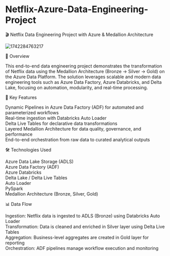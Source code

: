 # Netflix-Azure-Data-Engineering-Project
🎬 Netflix Data Engineering Project with Azure & Medallion Architecture

![1742284763217](https://github.com/user-attachments/assets/ea359aad-e2de-483c-a0f1-0e82373643b7)

📌 Overview

This end-to-end data engineering project demonstrates the transformation of Netflix data using the Medallion Architecture (Bronze → Silver → Gold) on the Azure Data Platform. The solution leverages scalable and modern data engineering tools such as Azure Data Factory, Azure Databricks, and Delta Lake, focusing on automation, modularity, and real-time processing.

🚀 Key Features

Dynamic Pipelines in Azure Data Factory (ADF) for automated and parameterized workflows                   
Real-time ingestion with Databricks Auto Loader                  
Delta Live Tables for declarative data transformations                               
Layered Medallion Architecture for data quality, governance, and performance                         
End-to-end orchestration from raw data to curated analytical outputs                  

🛠️ Technologies Used

Azure Data Lake Storage (ADLS)                         
Azure Data Factory (ADF)                                
Azure Databricks                                  
Delta Lake / Delta Live Tables                                    
Auto Loader                        
PySpark                                          
Medallion Architecture (Bronze, Silver, Gold)


📊 Data Flow

Ingestion: Netflix data is ingested to ADLS (Bronze) using Databricks Auto Loader                                      
Transformation: Data is cleaned and enriched in Silver layer using Delta Live Tables                                      
Aggregation: Business-level aggregates are created in Gold layer for reporting                                
Orchestration: ADF pipelines manage workflow execution and monitoring
